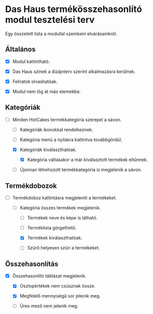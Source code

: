 # Das Haus termékösszehasonlító modul tesztelési terv

Egy összetett lista a modullal szembeni elvárásainkról.

## Általános
- [x] Modul kattintható.

- [x] Das Haus színek a dizájnterv szerint alkalmazásra kerülnek.

- [x] Feliratok olvashatóak.

- [x] Modul nem lóg át más elemekbe.

## Kategóriák

- [ ] Minden HotCakes termékkategória szerepel a sávon.

    - [ ] Kategóriák ikonokkal rendelkeznek.

    - [ ] Kategória menü a nyilakra kattintva továbbgördül.

    - [x] Kategóriák kiválaszthatóak.

        - [x] Kategória váltásakor a már kiválasztott termékek eltűnnek.

    - [ ] Újonnan létrehozott termékkategória is megjelenik a sávon.

## Termékdobozok

- [ ] Termékdoboz kattintásra megjeleníti a termékeket.

    - [ ]  Kategória összes termékek megjelenik.

        - [ ] Termékek neve és képe is látható.

        - [ ] Terméklista görgethető.

        - [x] Termékek kiválaszthatóak.

        - [ ] Szűrő helyesen szűri a termékeket.

## Összehasonlítás

- [x] Összehasonlító táblázat megjelenik.

    - [x] Oszlopértékek nem csúsznak össze.

    - [x] Megfelelő mennyiségű sor jelenik meg.

    - [ ] Üres mező nem jelenik meg.